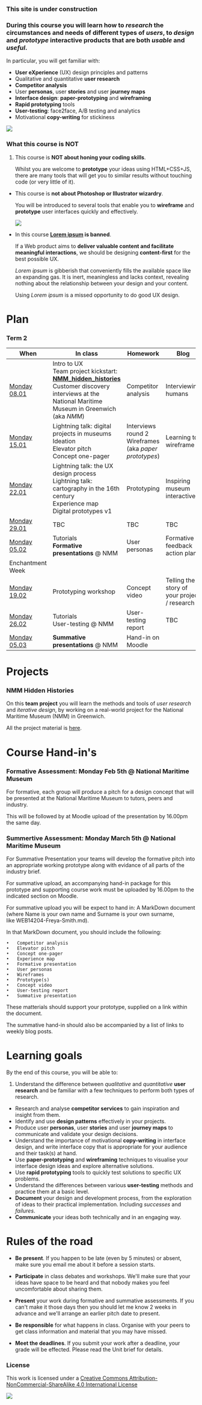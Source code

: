 ### This site is under construction

### During this course you will learn how to *research* the circumstances and needs of different types of *users*, to *design* and *prototype* interactive products that are both *usable* and *useful*.

In particular, you will get familiar with:

* **User eXperience** (UX) design principles and patterns  
* Qualitative and quantitative **user research** 
* **Competitor analysis**
* User **personas**, user **stories** and user **journey maps**
* **Interface design**: **paper-prototyping** and **wireframing**
* **Rapid prototyping** tools
* **User-testing**: face2face, A/B testing and analytics
* Motivational **copy-writing** for stickiness

![](sessions/01/assets/design-vs-UX.jpg)

### What this course is NOT

1. This course is **NOT about honing your coding skills**.   

	Whilst you are welcome to **prototype** your ideas using HTML+CSS+JS, there are many tools that will get you to similar results without touching code (or very little of it).

* This course is **not about Photoshop or Illustrator wizardry**.   

	You will be introduced to several tools that enable you to **wireframe** and **prototype** user interfaces quickly and effectively.  
  
	![](sessions/assets/photoshop.png)

* In this course **[Lorem ipsum](http://en.wikipedia.org/wiki/Lorem_ipsum) is banned**. 

	If a Web product aims to **deliver valuable content and facilitate meaningful interactions**, we should be designing **content-first** for the best possible UX. 
	
	*Lorem ipsum* is gibberish that conveniently fills the available space like an expanding gas. It is inert, meaningless and lacks context, revealing nothing about the relationship between your design and your content.   
  
	Using *Lorem ipsum* is a missed opportunity to do good UX design.


# Plan

### Term 2

When | In class | Homework | Blog 
---- | -------- | -------- | ----
[Monday<br>08.01](sessions/01) | Intro to UX <br>Team project kickstart: [**NMM_hidden_histories**](projects/nmm_hidden_histories) <br>Customer discovery interviews at the National Maritime Museum in Greenwich (aka *NMM*) | Competitor analysis | Interviewing humans
[Monday<br>15.01](sessions/02) | Lightning talk: digital projects in museums <br>Ideation <br>Elevator pitch <br>Concept one-pager | Interviews round 2 <br>Wireframes (aka *paper prototypes*) | Learning to wireframe 
[Monday<br>22.01](sessions/03) | Lightning talk: the UX design process <br>Lightning talk: cartography in the 16th century <br>Experience map <br>Digital prototypes v1 | Prototyping | Inspiring museum interactives
[Monday<br>29.01](sessions/04) | TBC | TBC | TBC
[Monday<br>05.02](sessions/05) | Tutorials <br>**Formative presentations** @ NMM | User personas | Formative feedback action plan
Enchantment Week | | | 
[Monday<br>19.02](sessions/06) | Prototyping workshop | Concept video | Telling the story of your project / research
[Monday<br>26.02](sessions/07) | Tutorials <br>User-testing @ NMM | User-testing report | TBC
[Monday<br>05.03](sessions/08) | **Summative presentations** @ NMM | Hand-in on Moodle |
 
<!---
### Term 3

When | Where | In class | Homework | Blog 
---- | ----- | -------- | -------- | ----
[Friday<br>21.04](sessions/09) | Rave | Reflecting on last term, what are your learning goals for this term? <br><br>Workshop with special guest [Valentina D'Efilippo](http://www.valentinadefilippo.co.uk/): data visualisation <br><br>Project kickstart: [**Filter bubbles**](projects/filter-bubbles) | Map your filter bubbles | Data selfies
[Friday<br>28.04](sessions/10) | [SCWA](http://scwa.org.uk/contact-us) | Research: data, algorithms, filter bubbles and media consumption habits <br><br>Ideation <br><br>Interviews | | 
[**Tuesday<br>02.05**](sessions/11) | Rave | Prototyping and testing your ideas | Design a Typeform survey and start collecting data <br><br>Prototyping: from paper to digital | How to create effective surveys <br><br>Analysing my filter bubbles  
[Friday<br>12.05](sessions/12) | Rave | Special guest [Denise Xifara](https://twitter.com/dkxifara) ([Nupinion](http://beta.nupinion.com/) co-founder): tools and methods to scrape and visualise data | Prepare for face2face user-testing | Review Nupinion
[**Wednesday<br>17.05**](sessions/13) | Rave | User-testing and iterative development | Draft a concept video | Designing concept videos
[Friday<br>26.05](sessions/14) | [SCWA](http://scwa.org.uk/contact-us) | Concept video, landing page and user-testing | 5-second-test your landing page(s) | Testing landing pages
[Friday<br>02.06](sessions/15) | Rave | Tutorials | Prepare summative | What did you learn?  
[Friday<br>09.06](sessions/16) | Rave | **Summative presentations** | Hand-in on Moodle | 
--->

# Projects

### NMM Hidden Histories

On this **team project** you will learn the methods and tools of *user research* and *iterative design*, by working on a real-world project for the National Maritime Museum (NMM) in Greenwich. 

All the project material is [here](projects/nmm_hidden_histories).

# Course Hand-in's 

### Formative Assessment: Monday Feb 5th @ National Maritime Museum
 
For formative, each group will produce a pitch for a design concept that will be presented at the National Maritime Museum to tutors, peers and industry. 

This will be followed by at Moodle upload of the presentation by 16.00pm the same day. 

### Summertive Assessment: Monday March 5th @ National Maritime Museum

For Summative Presentation your teams will develop the formative pitch into an appropriate working prototype along with evidance of all parts of the industry brief. 

For summative upload, an accompanying hand-in package for this prototype and supporting course work must be uploaded by 16.00pm to the indicated section on Moodle.

For summative upload you will be expect to hand in: A MarkDown document (where Name is your own name and Surname is your own surname, like WEB14204-Freya-Smith.md).

In that MarkDown document, you should include the following:

	•	Competitor analysis
	•	Elevator pitch
	•	Concept one-pager
	•	Experience map
	•	Formative presentation
	•	User personas
	•	Wireframes
	•	Prototype(s)
	•	Concept video
	•	User-testing report
	•	Summative presentation

These matterials should support your prototype, supplied on a link within the document.  

The summative hand-in should also be accompanied by a list of links to weekly blog posts. 

<!---

### Filter bubbles

On this **individual project** you will design and prototype a *digital object* that helps people become aware of their filter bubbles and/or burst them.

All the project material is [here](projects/filter-bubbles).

--->

# Learning goals

By the end of this course, you will be able to:

1. Understand the difference between *qualitative* and *quantitative* **user research** and be familiar with a few techniques to perform both types of research.
* Research and analyse **competitor services** to gain inspiration and insight from them.
* Identify and use **design patterns** effectively in your projects.
* Produce user **personas**, user **stories** and user **journey maps** to communicate and validate your design decisions.
* Understand the importance of motivational **copy-writing** in interface design, and write interface copy that is appropriate for your audience and their task(s) at hand.
* Use **paper-prototyping** and **wireframing** techniques to visualise your interface design ideas and explore alternative solutions.
* Use **rapid prototyping** tools to quickly test solutions to specific UX problems.
* Understand the differences between various **user-testing** methods and practice them at a basic level.
* **Document** your design and development process, from the exploration of ideas to their practical implementation. Including *successes* and *failures*.
* **Communicate** your ideas both technically and in an engaging way.


# Rules of the road

* **Be present**. If you happen to be late (even by 5 minutes) or absent, make sure you email me about it before a session starts. 

* **Participate** in class debates and workshops. We'll make sure that your ideas have space to be heard and that nobody makes you feel uncomfortable about sharing them.

* **Present** your work during formative and summative assessments. If you can't make it those days then you should let me know 2 weeks in advance and we'll arrange an earlier pitch date to present. 

* **Be responsible** for what happens in class. Organise with your peers to get class information and material that you may have missed.

* **Meet the deadlines**. If you submit your work after a deadline, your grade will be effected. Please read the Unit brief for details. 


### License

This work is licensed under a [Creative Commons Attribution-NonCommercial-ShareAlike 4.0 International License](http://creativecommons.org/licenses/by-nc-sa/4.0)

[![](http://mirrors.creativecommons.org/presskit/buttons/88x31/svg/by-nc-sa.svg)](http://creativecommons.org/licenses/by-nc-sa/4.0)